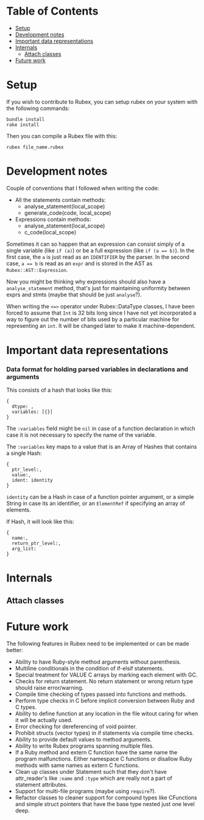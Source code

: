 # Table of Contents

<!-- MarkdownTOC autolink="true" bracket="round" -->

- [Setup](#setup)
- [Development notes](#development-notes)
- [Important data representations](#important-data-representations)
- [Internals](#internals)
  - [Attach classes](#attach-classes)
- [Future work](#future-work)

<!-- /MarkdownTOC -->

# Setup

If you wish to contribute to Rubex, you can setup rubex on your system with the following commands:
```
bundle install
rake install
```

Then you can compile a Rubex file with this:
```
rubex file_name.rubex
```

# Development notes

Couple of conventions that I followed when writing the code:
* All the statements contain methods:
  - analyse_statement(local_scope)
  - generate_code(code, local_scope)
* Expressions contain methods:
  - analyse_statement(local_scope)
  - c_code(local_scope)

Sometimes it can so happen that an expression can consist simply of a single variable (like `if (a)`) or be a full expression (like `if (a == b)`). In the first case, the `a` is just read as an `IDENTIFIER` by the parser. In the second case, `a == b` is read as an `expr` and is stored in the AST as `Rubex::AST::Expression`.

Now you might be thinking why expressions should also have a `analyse_statement` method, that's just for maintaining uniformity between exprs and stmts (maybe that should be just `analyse`?).

When writing the `<=>` operator under Rubex::DataType classes, I have been forced to assume that `Int` is 32 bits long since I have not yet incorporated a way to figure out the number of bits used by a particular machine for representing an `int`. It will be changed later to make it machine-dependent.

# Important data representations

### Data format for holding parsed variables in declarations and arguments

This consists of a hash that looks like this:
```
{ 
  dtype: ,
  variables: [{}]
}
```

The `:variables` field might be `nil` in case of a function declaration in which case it is not necessary to specify the name of the variable.

The `:variables` key maps to a value that is an Array of Hashes that contains a single Hash:
```
{
  ptr_level:,
  value:,
  ident: identity
}
```

`identity` can be a Hash in case of a function pointer argument, or a simple String in case its an identifier, or an `ElementRef` if specifying an array of elements.

If Hash, it will look like this:
```
{    
  name:,
  return_ptr_level:,
  arg_list:
}
```

# Internals

## Attach classes



# Future work

The following features in Rubex need to be implemented or can be made better:

* Ability to have Ruby-style method arguments without parenthesis.
* Multiline conditionals in the condition of if-elsif statements.
* Special treatment for VALUE C arrays by marking each element with GC.
* Checks for return statement. No return statement or wrong return type should raise error/warning.
* Compile time checking of types passed into functions and methods.
* Perform type checks in C before implicit conversion between Ruby and C types.
* Ability to define function at any location in the file witout caring for when it will be actually used.
* Error checking for dereferencing of void pointer.
* Prohibit structs (vector types) in if statements via compile time checks.
* Ability to provide default values to method arguments.
* Ability to write Rubex programs spanning multiple files.
* If a Ruby method and extern C function have the same name the program malfunctions. Either namespace C functions or disallow Ruby methods with same names as extern C functions.
* Clean up classes under Statement such that they don't have attr_reader's like `:name` and `:type` which are really not a part of statement attributes.
* Support for multi-file programs (maybe using `require`?).
* Refactor classes to cleaner support for compound types like CFunctions and simple struct pointers that have the base type nested just one level deep.
